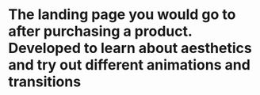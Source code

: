 # The landing page you would go to after purchasing a product. Developed to learn about aesthetics and try out different animations and transitions
